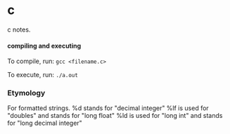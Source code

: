 # c
c notes.

#### compiling and executing
To compile, run: `gcc <filename.c>`

To execute, run: `./a.out`

### Etymology
For formatted strings.
%d stands for "decimal integer"
%lf is used for "doubles" and stands for "long float"
%ld is used for "long int" and stands for "long decimal integer"